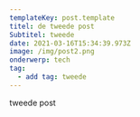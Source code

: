 ```yaml
---
templateKey: post.template
titel: de tweede post
Subtitel: tweede
date: 2021-03-16T15:34:39.973Z
image: /img/post2.png
onderwerp: tech
tag:
  - add tag: tweede
---
```

tweede post